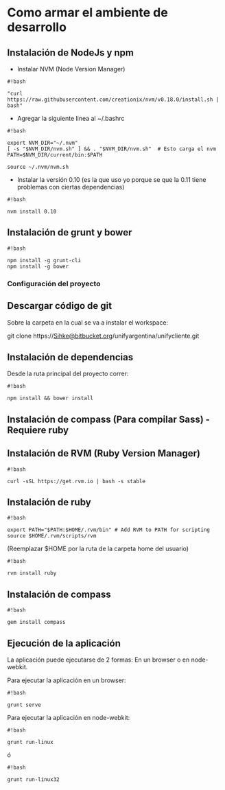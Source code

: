 # Como armar el ambiente de desarrollo #

## Instalación de NodeJs y npm ##

* Instalar NVM (Node Version Manager)

```
#!bash

"curl https://raw.githubusercontent.com/creationix/nvm/v0.18.0/install.sh | bash"
```

* Agregar la siguiente linea al ~/.bashrc

```
#!bash

export NVM_DIR="~/.nvm" 
[ -s "$NVM_DIR/nvm.sh" ] && . "$NVM_DIR/nvm.sh"  # Esto carga el nvm
PATH=$NVM_DIR/current/bin:$PATH

source ~/.nvm/nvm.sh
```

* Instalar la versión 0.10 (es la que uso yo porque se que la 0.11 tiene problemas con ciertas dependencias)

```
#!bash

nvm install 0.10
```

## Instalación de grunt y bower ##

```
#!bash

npm install -g grunt-cli
npm install -g bower
```

### Configuración del proyecto ###
## Descargar código de git ##
Sobre la carpeta en la cual se va a instalar el workspace:

git clone https://Sihke@bitbucket.org/unifyargentina/unifycliente.git

## Instalación de dependencias ##
Desde la ruta principal del proyecto correr:

```
#!bash

npm install && bower install
```


## Instalación de compass (Para compilar Sass) - Requiere ruby ##
## Instalación de RVM (Ruby Version Manager) ##

```
#!bash

curl -sSL https://get.rvm.io | bash -s stable
```

## Instalación de ruby ##


```
#!bash

export PATH="$PATH:$HOME/.rvm/bin" # Add RVM to PATH for scripting
source $HOME/.rvm/scripts/rvm
```

(Reemplazar $HOME por la ruta de la carpeta home del usuario)


```
#!bash

rvm install ruby
```

## Instalación de compass ##


```
#!bash

gem install compass
```

## Ejecución de la aplicación ##
La aplicación puede ejecutarse de 2 formas: En un browser o en node-webkit.

Para ejecutar la aplicación en un browser:


```
#!bash

grunt serve
```

Para ejecutar la aplicación en node-webkit:

```
#!bash

grunt run-linux
```

ó

```
#!bash

grunt run-linux32
```
